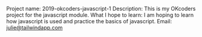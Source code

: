 Project name: 2019-okcoders-javascript-1
Description: This is my OKcoders project for the javascript module.
What I hope to learn: I am hoping to learn how javascript is used and practice the basics of javascript.
Email: julie@tailwindapp.com